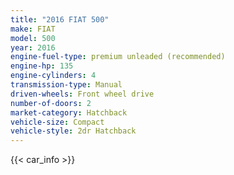 ```yaml
---
title: "2016 FIAT 500"
make: FIAT
model: 500
year: 2016
engine-fuel-type: premium unleaded (recommended)
engine-hp: 135
engine-cylinders: 4
transmission-type: Manual
driven-wheels: Front wheel drive
number-of-doors: 2
market-category: Hatchback
vehicle-size: Compact
vehicle-style: 2dr Hatchback
---
```


{{< car_info >}}
